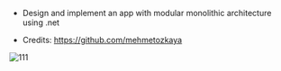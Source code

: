 * Design and implement an app with modular monolithic architecture using .net

* Credits: https://github.com/mehmetozkaya

![111](https://github.com/user-attachments/assets/7e9d349a-0c4b-4937-bff1-aade35e6ede8)
